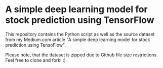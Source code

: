 # A simple deep learning model for stock prediction using TensorFlow

This repository contains the Python script as well as the source dataset from my Medium.com article "A simple deep learning model for stock prediction using TensoFlow".

Please note, that the dataset is zipped due to Github file size restrictions. Feel free to clone and fork! :)

